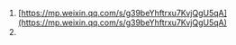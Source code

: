 1. [https://mp.weixin.qq.com/s/g39beYhftrxu7KvjQgU5qA](https://mp.weixin.qq.com/s/g39beYhftrxu7KvjQgU5qA)
2. 